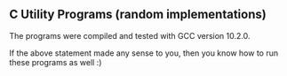 ## C Utility Programs (random implementations)

The programs were compiled and tested with GCC version 10.2.0.

If the above statement made any sense to you, then you know how to run these programs as well :)
